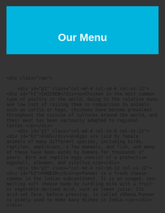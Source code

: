 <!DOCTYPE html>
<html>
<head>
	<meta charset="utf-8">
	<meta name="viewport" contents="width=device-width , initial-scale=1">
	<title>
		Our Menu
	</title>
	<link rel="stylesheet"  href="style.css">
  <style>
   *{
	margin:0;
	padding: 0;
	box-sizing: border-box;
}
html{
	background-color: #343434;
}
header{
	background: #00b4de;
	color: #fbfbfb;
	font-family: arial,"helvetica neue",helvetica, sans-serif;
	text-align: center;
	padding: 2em 0;
}
.row{
	width: 100%;
	margin: 0 auto;
	overflow: hidden;

}

#h1{
		background-color:#EA92CF;
		text-align: right;
		border:1px black;
		
	
}

#h2{
		background-color:#F2F197;
		text-align: right;
		border: 1px black;
		
}

#h3{
		background-color:#92EA98;
		text-align: right;
		border: 1px black;
}
#p1 {
	top: 20px;
	margin:1%;
	padding: 1%;
	height:350px;
	background:#F16CB4;

}
#p2 {
	top: 20px;
	margin: 1%;
	padding: 1%;
	height:350px;
	background:#F1ED25;

}
#p3 {
	top: 20px;
	margin: 1%;
	padding: 1%;
	height:350px;
	background:#6AF125;

}

@media (min-width: 992px){
  .col-md-1, .col-md-2, .col-md-3, .col-md-4, .col-md-5, .col-md-6, .col-md-7, .col-md-8, .col-md-9, .col-md-10, .col-md-11, .col-md-12 {
    float: left;
    border: 1px solid black;
  }
  .col-md-1 {
    width: 8.33%;
  }
  .col-md-2 {
    width: 16.66%;
  }
  .col-md-3 {
    width: 25%;
  }
  .col-md-4 {
    width: 31.33%;
  }
  .col-md-5 {
    width: 41.66%;
  }
  .col-md-6 {
    width: 50%;
  }
  .col-md-7 {
    width: 58.33%;
  }
  .col-md-8 {
    width: 66.66%;
  }
  .col-md-9 {
    width: 74.99%;
  }
  .col-md-10 {
    width: 83.33%;
  }
  .col-md-11 {
    width: 91.66%;
  }
  .col-md-12 {
    width: 100%;
  }
}

@media (min-width: 768px) and (max-width: 991px){
  .col-sm-1, .col-sm-2, .col-sm-3, .col-sm-4, .col-sm-5, .col-sm-6, .col-sm-7, .col-sm-8, .col-sm-9, .col-sm-10, .col-sm-11, .col-sm-12 {
    float: left;
    border: 1px solid black;

  }
  .col-sm-1 {
    width: 8.33%;
  }
  .col-sm-2 {
    width: 16.66%;
  }
  .col-sm-3 {
    width: 25%;
  }
  .col-sm-4 {
    width: 33.33%;
  }
  .col-sm-5 {
    width: 41.66%;
  }
  .col-sm-6 {
    width: 47%;
  }
  .col-sm-7 {
    width: 58.33%;
  }
  .col-sm-8 {
    width: 66.66%;
  }
  .col-sm-9 {
    width: 74.99%;
  }
  .col-sm-10 {
    width: 83.33%;
  }
  .col-sm-11 {
    width: 91.66%;
  }
  .col-sm-12 {
    width: 100%;
  }
}

@media (max-width: 767px){
  .col-xs-1, .col-xs-2, .col-xs-3, .col-xs-4, .col-xs-5, .col-xs-6, .col-xs-7, .col-xs-8, .col-xs-9, .col-xs-10, .col-xs-11, .col-xs-12 {
    float: left;
    border: 1px solid black;
  }
  .col-xs-1 {
    width: 8.33%;
  }
  .col-xs-2 {
    width: 16.66%;
  }
  .col-xs-3 {
    width: 25%;
  }
  .col-xs-4 {
    width: 33.33%;
  }
  .col-xs-5 {
    width: 41.66%;
  }
  .col-xs-6 {
    width: 50%;
  }
  .col-xs-7 {
    width: 58.33%;
  }
  .col-xs-8 {
    width: 66.66%;
  }
  .col-xs-9 {
    width: 74.99%;
  }
  .col-xs-10 {
    width: 83.33%;
  }
  .col-xs-11 {
    width: 91.66%;
  }
  .col-xs-12 {
    width: 100%;
  }

 
  </style>
</head>
<body>
	<header>
		<h1>Our Menu</h1>
	</header>

	<div class="row">
		
		<div id="p1" class="col-md-4 col-sm-6 col-xs-12"><div id="h1">CHICKEN</div><p>Chicken is the most common type of poultry in the world. Owing to the relative ease and low cost of raising them in comparison to animals such as cattle or hogs, chickens have become prevalent throughout the cuisine of cultures around the world, and their meat has been variously adapted to regional tastes.</p></div>
		<div id="p2" class="col-md-4 col-sm-6 col-xs-12"><div id="h2">EGGS</div><p>Eggs are laid by female animals of many different species, including birds, reptiles, amphibians, a few mammals, and fish, and many of these have been eaten by humans for thousands of years. Bird and reptile eggs consist of a protective eggshell, albumen, and vitellus.</p></div>
		<div id="p3" class="col-md-4 col-sm-12 col-xs-12"><div id="h3">PANEER</div><p>Paneer is a fresh cheese common in the Indian subcontinent. It is an unaged, non-melting soft cheese made by curdling milk with a fruit- or vegetable-derived acid, such as lemon juice. Its acid-set form, before pressing, is called chhena.Paneer is widely used to make many dishes in India.</p></div>
	</div>

</body>
</html>
